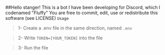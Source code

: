 ##Hello stanger!
This is a bot I have been developing for Discord, which I codenamed "Fluffy"
You are free to commit, edit, use or redistribute this software (see LICENSE)
``Usage``
> 1- Create a .env file in the same direction, named `.env`

> 2- Write ```TOKEN=[YOUR_TOKEN]``` into the file

> 3- Run the file